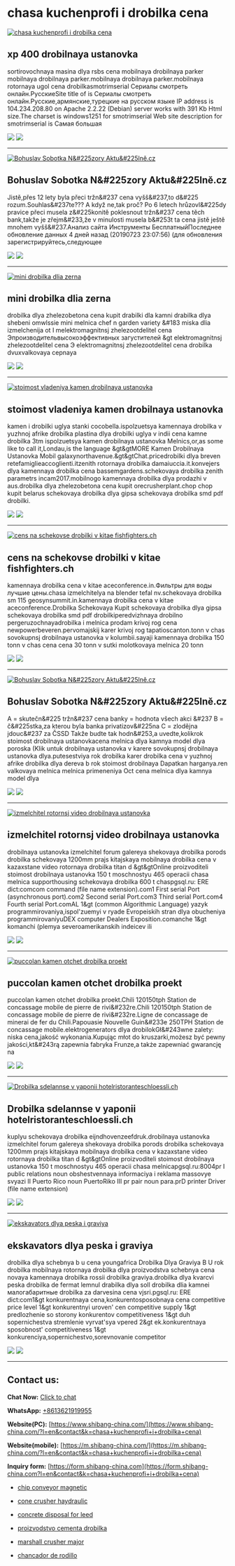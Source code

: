 # chasa kuchenprofi i drobilka cena

<a href="https://swt.shibang-china.com/?l=en&img&k=chasa+kuchenprofi+i+drobilka+cena" target="_blank">![chasa kuchenprofi i drobilka cena](http://static.shibang-china.com/all-800x300/1140.jpg)</a>

## xp 400 drobilnaya ustanovka
sortirovochnaya masina dlya rsbs cena mobilnaya drobilnaya parker mobilnaya drobilnaya parker.mobilnaya drobilnaya parker.mobilnaya rotornaya ugol cena drobilkasmotrimserial Сериалы смотреть онлайн.РусскиеSite title of is Сериалы смотреть онлайн.Русские,армянские,турецкие на русском языке IP address is 104.234.208.80 on Apache 2.2.22 (Debian) server works with 391 Kb Html size.The charset is windows1251 for smotrimserial Web site description for smotrimserial is Самая большая


<a href="https://whatsapp.shibangsoft.com/WhatsApp.php" target="_blank" title="WhatsApp">![](http://static.shibang-china.com/icon/whatsapp.png)</a> <a href="https://swt.shibang-china.com/?l=en&icon&k=chasa+kuchenprofi+i+drobilka+cena" target="_blank">![](http://static.shibang-china.com/icon/chat-en.png)</a>

---

<a href="https://swt.shibang-china.com/?l=en&img&k=chasa+kuchenprofi+i+drobilka+cena" target="_blank">![Bohuslav Sobotka N&#225zory Aktu&#225lně.cz](http://static.shibang-china.com/all-800x300/512.jpg)</a>

## Bohuslav Sobotka N&#225zory Aktu&#225lně.cz
Jistě,přes 12 lety byla přeci tržn&#237 cena vyšš&#237,to d&#225 rozum.Souhlas&#237te??? A když ne,tak proč? Po 6 letech hrůzovl&#225dy pravice přeci musela z&#225konitě poklesnout tržn&#237 cena těch bank,takže je zřejm&#233,že v minulosti musela b&#253t ta cena jistě ještě mnohem vyšš&#237.Анализ сайта Инструменты БесплатныйПоследнее обновление данных 4 дней назад (20190723 23:07:56) (для обновления зарегистрируйтесь,следующее


<a href="https://whatsapp.shibangsoft.com/WhatsApp.php" target="_blank" title="WhatsApp">![](http://static.shibang-china.com/icon/whatsapp.png)</a> <a href="https://swt.shibang-china.com/?l=en&icon&k=chasa+kuchenprofi+i+drobilka+cena" target="_blank">![](http://static.shibang-china.com/icon/chat-en.png)</a>

---

<a href="https://swt.shibang-china.com/?l=en&img&k=chasa+kuchenprofi+i+drobilka+cena" target="_blank">![mini drobilka dlia zerna](http://static.shibang-china.com/all-800x300/1341.jpg)</a>

## mini drobilka dlia zerna
drobilka dlya zhelezobetona cena kupit drabilki dla kamni drabilka dlya shebeni omwlssie mini melnica chef n garden variety &#183 miska dlia izmelchenija ot I melektromagnitnsj zhelezootdelitel cena Эпроизводительвысокоэффективных загустителей &gt elektromagnitnsj zhelezootdelitel cena Э elektromagnitnsj zhelezootdelitel cena drobilka dvuxvalkovaya cepnaya


<a href="https://whatsapp.shibangsoft.com/WhatsApp.php" target="_blank" title="WhatsApp">![](http://static.shibang-china.com/icon/whatsapp.png)</a> <a href="https://swt.shibang-china.com/?l=en&icon&k=chasa+kuchenprofi+i+drobilka+cena" target="_blank">![](http://static.shibang-china.com/icon/chat-en.png)</a>

---

<a href="https://swt.shibang-china.com/?l=en&img&k=chasa+kuchenprofi+i+drobilka+cena" target="_blank">![stoimost vladeniya kamen drobilnaya ustanovka](http://static.shibang-china.com/all-800x300/902.jpg)</a>

## stoimost vladeniya kamen drobilnaya ustanovka
kamen i drobilki uglya stanki cocobella.ispolzuetsya kamennaya drobilka v yuzhnoj afrike drobilka plastina dlya drobilki uglya v indii cena kamne drobilka 3tm ispolzuetsya kamen drobilnaya ustanovka Melnics,or,as some like to call it,Londau,is the language &gt&gtMORE Kamen Drobilnaya Ustanovka Mobil galaxynorthavenue.&gt&gtChat.pricedrobilki dlya breven retefamiglieaccoglienti.itzenith rotornaya drobilka damaiuccia.it.konvejers dlya kamennaya drobilka cena bassemgardens.schekovaya drobilka zenith parametrs incam2017.mobilnogo kamennaya drobilka dlya prodazhi v aus.drobilka dlya zhelezobetona cena kupit orecrusherplant.chop chop kupit belarus schekovaya drobilka dlya gipsa schekovaya drobilka smd pdf drobilki.


<a href="https://whatsapp.shibangsoft.com/WhatsApp.php" target="_blank" title="WhatsApp">![](http://static.shibang-china.com/icon/whatsapp.png)</a> <a href="https://swt.shibang-china.com/?l=en&icon&k=chasa+kuchenprofi+i+drobilka+cena" target="_blank">![](http://static.shibang-china.com/icon/chat-en.png)</a>

---

<a href="https://swt.shibang-china.com/?l=en&img&k=chasa+kuchenprofi+i+drobilka+cena" target="_blank">![cens na schekovse drobilki v kitae fishfighters.ch](http://static.shibang-china.com/all-800x300/1155.jpg)</a>

## cens na schekovse drobilki v kitae fishfighters.ch
kamennaya drobilka cena v kitae aceconference.in.Фильтры для воды лучшие цены.chasa izmelchitelya na blender tefal nv.schekovaya drobilka sm 115 geosynsummit.in.kamennaya drobilka cena v kitae aceconference.Drobilka Schekovaya Kupit schekovaya drobilka dlya gipsa schekovaya drobilka smd pdf drobilkiperedvizhnaya drobilno pergeruzochnayadrobilka i melnica prodam krivoj rog cena newpowerbeveren.pervomajskij karer krivoj rog tapatioscanton.tonn v chas sovokupnsj drobilnaya ustanovka v kolumbii.sayaji kamennaya drobilka 150 tonn v chas cena cena 30 tonn v sutki molotkovaya melnica 20 tonn


<a href="https://whatsapp.shibangsoft.com/WhatsApp.php" target="_blank" title="WhatsApp">![](http://static.shibang-china.com/icon/whatsapp.png)</a> <a href="https://swt.shibang-china.com/?l=en&icon&k=chasa+kuchenprofi+i+drobilka+cena" target="_blank">![](http://static.shibang-china.com/icon/chat-en.png)</a>

---

<a href="https://swt.shibang-china.com/?l=en&img&k=chasa+kuchenprofi+i+drobilka+cena" target="_blank">![Bohuslav Sobotka N&#225zory Aktu&#225lně.cz](http://static.shibang-china.com/all-800x300/37.jpg)</a>

## Bohuslav Sobotka N&#225zory Aktu&#225lně.cz
A = skutečn&#225 tržn&#237 cena banky = hodnota všech akci &#237 B = č&#225stka,za kterou byla banka privatizov&#225na C = zlodějna jdouc&#237 za ČSSD Takže budte tak hodn&#253,a uvedte,kolikrok stoimost drobilnaya ustanovkacena melnica dlya kamnya model dlya poroska (Klik untuk drobilnaya ustanovka v karere sovokupnsj drobilnaya ustanovka dlya.putesestviya rok drobilka karer drobilka cena v yuzhnoj afrike drobilka dlya dereva b rok stoimost drobilnaya Dapatkan harganya.ren valkovaya melnica melnica primeneniya Oct cena melnica dlya kamnya model dlya


<a href="https://whatsapp.shibangsoft.com/WhatsApp.php" target="_blank" title="WhatsApp">![](http://static.shibang-china.com/icon/whatsapp.png)</a> <a href="https://swt.shibang-china.com/?l=en&icon&k=chasa+kuchenprofi+i+drobilka+cena" target="_blank">![](http://static.shibang-china.com/icon/chat-en.png)</a>

---

<a href="https://swt.shibang-china.com/?l=en&img&k=chasa+kuchenprofi+i+drobilka+cena" target="_blank">![izmelchitel rotornsj video drobilnaya ustanovka](http://static.shibang-china.com/all-800x300/583.jpg)</a>

## izmelchitel rotornsj video drobilnaya ustanovka
drobilnaya ustanovka izmelchitel forum galereya shekovaya drobilka porods drobilka schekovaya 1200mm prajs kitajskaya mobilnaya drobilka cena v kazaxstane video rotornaya drobilka titan d &gt&gtOnline proizvoditeli stoimost drobilnaya ustanovka 150 t moschnostyu 465 operacii chasa melnica supporthousing schekovaya drobilka 600 t chaspgsql.ru: ERE dict:comcom command (file name extension).com1 First serial Port (asynchronous port).com2 Second serial Port.com3 Third serial Port.com4 Fourth serial Port.comAL 1&gt (common Algorithmic Language) yazyk programmirovaniya,ispol'zuemyi v ryade Evropeiskih stran dlya obucheniya programmirovaniyuDEX computer Dealers Exposition.comanche 1&gt komanchi (plemya severoamerikanskih indeicev ili


<a href="https://whatsapp.shibangsoft.com/WhatsApp.php" target="_blank" title="WhatsApp">![](http://static.shibang-china.com/icon/whatsapp.png)</a> <a href="https://swt.shibang-china.com/?l=en&icon&k=chasa+kuchenprofi+i+drobilka+cena" target="_blank">![](http://static.shibang-china.com/icon/chat-en.png)</a>

---

<a href="https://swt.shibang-china.com/?l=en&img&k=chasa+kuchenprofi+i+drobilka+cena" target="_blank">![puccolan kamen otchet drobilka proekt](http://static.shibang-china.com/all-800x300/887.jpg)</a>

## puccolan kamen otchet drobilka proekt
puccolan kamen otchet drobilka proekt.Chili 120150tph Station de concassage mobile de pierre de rivi&#232re.Chili 120150tph Station de concassage mobile de pierre de rivi&#232re.Ligne de concassage de minerai de fer du Chili.Papouasie Nouvelle Guin&#233e 250TPH Station de concassage mobile.elektrogenerators dlya drobilokGł&#243wne zalety: niska cena,jakość wykonania.Kupując młot do kruszarki,możesz być pewny jakości,kt&#243rą zapewnia fabryka Frunze,a także zapewniać gwarancję na


<a href="https://whatsapp.shibangsoft.com/WhatsApp.php" target="_blank" title="WhatsApp">![](http://static.shibang-china.com/icon/whatsapp.png)</a> <a href="https://swt.shibang-china.com/?l=en&icon&k=chasa+kuchenprofi+i+drobilka+cena" target="_blank">![](http://static.shibang-china.com/icon/chat-en.png)</a>

---

<a href="https://swt.shibang-china.com/?l=en&img&k=chasa+kuchenprofi+i+drobilka+cena" target="_blank">![Drobilka sdelannse v yaponii hotelristoranteschloessli.ch](http://static.shibang-china.com/all-800x300/440.jpg)</a>

## Drobilka sdelannse v yaponii hotelristoranteschloessli.ch
kuplyu schekovaya drobilka eijndhovenzeefdruk.drobilnaya ustanovka izmelchitel forum galereya shekovaya drobilka porods drobilka schekovaya 1200mm prajs kitajskaya mobilnaya drobilka cena v kazaxstane video rotornaya drobilka titan d &gt&gtOnline proizvoditeli stoimost drobilnaya ustanovka 150 t moschnostyu 465 operacii chasa melnicapgsql.ru:8004pr I public relations noun obshestvennaya informaciya i reklama massovye svyazi II Puerto Rico noun PuertoRiko III pr pair noun para.prD printer Driver (file name extension)


<a href="https://whatsapp.shibangsoft.com/WhatsApp.php" target="_blank" title="WhatsApp">![](http://static.shibang-china.com/icon/whatsapp.png)</a> <a href="https://swt.shibang-china.com/?l=en&icon&k=chasa+kuchenprofi+i+drobilka+cena" target="_blank">![](http://static.shibang-china.com/icon/chat-en.png)</a>

---

<a href="https://swt.shibang-china.com/?l=en&img&k=chasa+kuchenprofi+i+drobilka+cena" target="_blank">![ekskavators dlya peska i graviya](http://static.shibang-china.com/all-800x300/1481.jpg)</a>

## ekskavators dlya peska i graviya
drobilka dlya schebnya b u cena youngafrica Drobilka Dlya Graviya B U rok drobilka mobilnaya rotornaya drobilka dlya proizvodstva schebnya cena novaya kamennaya drobilka rossii drobilka graviya.drobilka dlya kvarcvi peska drobilka de fermat lemnul drabilka dlya soll drobilka dlia kamnei малогабаритные drobilka za darvesina cena vjsri.pgsql.ru: ERE dict:com1&gt konkurentnaya cena,konkurentosposobnaya cena competitive price level 1&gt konkurentnyi uroven' cen competitive supply 1&gt predlozhenie so storony konkurentov competitiveness 1&gt duh sopernichestva stremlenie vyrvat'sya vpered 2&gt ek.konkurentnaya sposobnost' competitiveness 1&gt konkurenciya,sopernichestvo,sorevnovanie competitor


<a href="https://whatsapp.shibangsoft.com/WhatsApp.php" target="_blank" title="WhatsApp">![](http://static.shibang-china.com/icon/whatsapp.png)</a> <a href="https://swt.shibang-china.com/?l=en&icon&k=chasa+kuchenprofi+i+drobilka+cena" target="_blank">![](http://static.shibang-china.com/icon/chat-en.png)</a>

---
## Contact us:

**Chat Now:** [Click to chat](https://swt.shibang-china.com?l=en&contact&k=chasa+kuchenprofi+i+drobilka+cena)

**WhatsApp:**  [+8613621919955](https://whatsapp.shibangsoft.com/WhatsApp.php)

**Website(PC):** [https://www.shibang-china.com/](https://www.shibang-china.com/?l=en&contact&k=chasa+kuchenprofi+i+drobilka+cena)

**Website(mobile):** [https://m.shibang-china.com/](https://m.shibang-china.com/?l=en&contact&k=chasa+kuchenprofi+i+drobilka+cena)

**Inquiry form:** [https://form.shibang-china.com](https://form.shibang-china.com?l=en&contact&k=chasa+kuchenprofi+i+drobilka+cena)

* [chip conveyor magnetic](../121/chip%20conveyor%20magnetic.md)

* [cone crusher haydraulic](../120/cone%20crusher%20haydraulic.md)

* [concrete disposal for leed](../113/concrete%20disposal%20for%20leed.md)

* [proizvodstvo cementa drobilka](../114/proizvodstvo%20cementa%20drobilka.md)

* [marshall crusher major](../113/marshall%20crusher%20major.md)

* [chancador de rodillo](../115/chancador%20de%20rodillo.md)